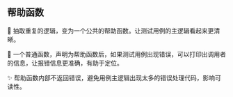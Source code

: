 ## 帮助函数

🎃 抽取重复的逻辑，变为一个公共的帮助函数。让测试用例的主逻辑看起来更清晰。

🎉 一个普通函数，声明为帮助函数后，如果测试用例出现错误，可以打印出调用者的信息，让报错信息更准确，有助于定位。

✨ 帮助函数内部不返回错误，避免用例主逻辑出现太多的错误处理代码，影响可读性。